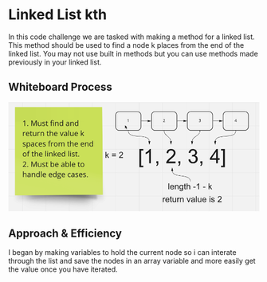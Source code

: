 # Linked List kth

In this code challenge we are tasked with making a method for a linked list. This method should be used to find a node k places from the end of the linked list. You may not use built in methods but you can use methods made previously in your linked list.

## Whiteboard Process

<img src="./linked-list-kth.png" alt="linked-list-kth" />

## Approach & Efficiency

I began by making variables to hold the current node so i can interate through the list and save the nodes in an array variable and more easily get the value once you have iterated.
